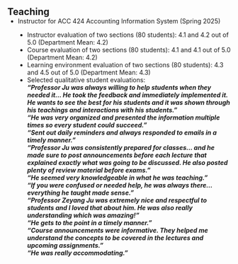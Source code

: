 <h2 id="teaching" style="margin: 2px 0px 0px;"><br><br>Teaching</h2>

<ul style="margin:0 0 5px;">
  <li><autocolor>Instructor for ACC 424 Accounting Information System (Spring 2025)
    <ul style="list-style-type: disc; padding-left: 1.5em;">
      <li><autocolor>Instructor evaluation of two sections (80 students): 4.1 and 4.2 out of 5.0 (Department Mean: 4.2)</autocolor></li>
      <li><autocolor>Course evaluation of two sections (80 students): 4.1 and 4.1 out of 5.0 (Department Mean: 4.2)</autocolor></li>
      <li><autocolor>Learning environment evaluation of two sections (80 students): 4.3 and 4.5 out of 5.0 (Department Mean: 4.3)</autocolor></li>
      <li><autocolor>Selected qualitative student evaluations:<br>
        <strong><em>
          “Professor Ju was always willing to help students when they needed it… He took the feedback and immediately implemented it. He wants to see the best for his students and it was shown through his teachings and interactions with his students.”<br>
          “He was very organized and presented the information multiple times so every student could succeed.”<br>
          “Sent out daily reminders and always responded to emails in a timely manner.”<br>
          “Professor Ju was consistently prepared for classes… and he made sure to post announcements before each lecture that explained exactly what was going to be discussed. He also posted plenty of review material before exams.”<br>
          “He seemed very knowledgeable in what he was teaching.”<br>
          “If you were confused or needed help, he was always there… everything he taught made sense.”<br>
          “Professor Zeyang Ju was extremely nice and respectful to students and I loved that about him. He was also really understanding which was amazing!”<br>
          “He gets to the point in a timely manner.”<br>
          “Course announcements were informative. They helped me understand the concepts to be covered in the lectures and upcoming assignments.”<br>
          “He was really accommodating.”
        </em></strong>
      </autocolor></li>
    </ul>
  </autocolor></li>
</ul>



